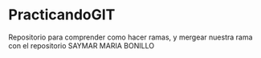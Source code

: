 # PracticandoGIT
Repositorio para comprender como hacer ramas, y mergear nuestra rama con el repositorio
SAYMAR MARIA BONILLO 
